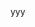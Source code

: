 <!DOCTYPE html>yyy
<html lang="en">
<head>
  <meta charset="UTF-8" />
  <meta name="viewport" content="width=device-width, initial-scale=1.0" />
  <title>Congrats Popup</title>
  <style>
    #popup {
      display: none;
      position: fixed;
      top: 50%;
      left: 50%;
      transform: translate(-50%, -50%);
      background-color: white;
      border: 2px solid #ccc;
      padding: 30px;
      box-shadow: 0 5px 15px rgba(0,0,0,0.3);
      z-index: 1000;
      border-radius: 10px;
      text-align: center;
    }

    #overlay {
      display: none;
      position: fixed;
      top: 0; left: 0;
      width: 100vw; height: 100vh;
      background: rgba(0, 0, 0, 0.5);
      z-index: 999;
    }

    button {
      padding: 10px 20px;
      background-color: #4CAF50;
      color: white;
      border: none;
      border-radius: 5px;
      cursor: pointer;
    }

    button:hover {
      background-color: #45a049;
    }
  </style>
</head>
<body>

  <div id="overlay"></div>
  <div id="popup">
    <h2>Congrats!</h2>
    <p>You made it to 1 minute 🎉</p>
    <button onclick="closePopup()">Thanks</button>
  </div>

  <script>
    function showPopup() {
      document.getElementById('overlay').style.display = 'block';
      document.getElementById('popup').style.display = 'block';
    }

    function closePopup() {
      document.getElementById('overlay').style.display = 'none';
      document.getElementById('popup').style.display = 'none';
      startTimer(); // restart the timer after closing
    }

    function startTimer() {
      setTimeout(showPopup, 10000); // 10000ms = 1 minute
    }

    // Start the initial timer
    startTimer();
  </script>

</body>
</html>

